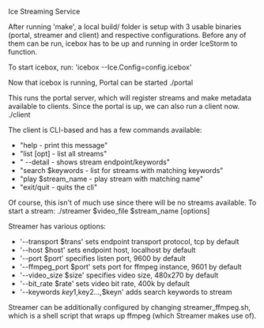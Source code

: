 Ice Streaming Service

After running 'make', a local build/ folder is setup with 3 usable binaries
(portal, streamer and client) and respective configurations.
Before any of them can be run, icebox has to be up and running in order IceStorm
to function.

To start icebox, run:
'icebox --Ice.Config=config.icebox'

Now that icebox is running, Portal can be started
./portal

This runs the portal server, which will register streams and make metadata available
to clients.
Since the portal is up, we can also run a client now.
./client

The client is CLI-based and has a few commands available:
- "help                - print this message"
- "list [opt]          - list all streams"
- " --detail           - shows stream endpoint/keywords"
- "search $keywords    - list for streams with matching keywords"
- "play $stream_name   - play stream with matching name"
- "exit/quit           - quits the cli"

Of course, this isn't of much use since there will be no streams available.
To start a stream:
./streamer $video_file $stream_name [options]

Streamer has various options:
- '--transport $trans' sets endpoint transport protocol, tcp by default
- '--host $host' sets endpoint host, localhost by default
- '--port $port' specifies listen port, 9600 by default
- '--ffmpeg_port $port' sets port for ffmpeg instance, 9601 by default
- '--video_size $size' specifies video size, 480x270 by default
- '--bit_rate $rate' sets video bit rate, 400k by default
- '--keywords $key1,$key2...,$keyn' adds search keywords to stream

Streamer can be additionally configured by changing streamer_ffmpeg.sh, which is a
shell script that wraps up ffmpeg (which Streamer makes use of).
